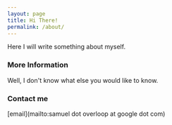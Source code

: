 ```yaml
---
layout: page
title: Hi There!
permalink: /about/
---
```


Here I will write something about myself.

### More Information

Well, I don't know what else you would like to know.

### Contact me

[email](mailto:samuel dot overloop at google dot com)
